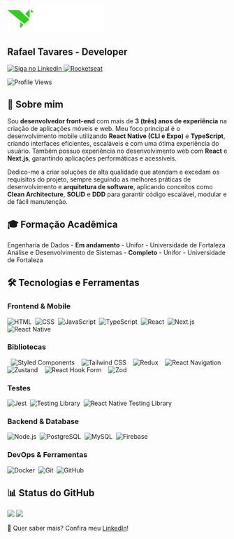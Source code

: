 <p align="left">
  <img src="https://raw.githubusercontent.com/rafaeld3v/rafaeld3v/refs/heads/master/images/logo.png" width="220px">
</p>

<h2 align="left"> 
  Rafael Tavares - Developer
</h2>

<p align="left">
  <a href="https://www.linkedin.com/in/rafaeld3v/">
    <img alt="Siga no Linkedin" src="https://img.shields.io/badge/-LinkedIn-blue?style=flat-square&logo=Linkedin&logoColor=white">
  </a>
  <a href="https://app.rocketseat.com.br/me/rafael">
    <img alt="Rocketseat" src="https://img.shields.io/badge/Rocketseat-%237159c1?style=flat-square">
  </a>  
</p>

<p align="left">
  <img src="http://estruyf-github.azurewebsites.net/api/VisitorHit?user=rafaeld3v&repo=rafaeld3v&countColor=green" alt="Profile Views"/>
</p>

## 🚀 Sobre mim

Sou **desenvolvedor front-end** com mais de **3 (três) anos de experiência** na criação de aplicações móveis e web. Meu foco principal é o desenvolvimento mobile utilizando **React Native (CLI e Expo)** e **TypeScript**, criando interfaces eficientes, escaláveis e com uma ótima experiência do usuário. Também possuo experiência no desenvolvimento web com **React** e **Next.js**, garantindo aplicações performáticas e acessíveis.

Dedico-me a criar soluções de alta qualidade que atendam e excedam os requisitos do projeto, sempre seguindo as melhores práticas de desenvolvimento e **arquitetura de software**, aplicando conceitos como **Clean Architecture**, **SOLID** e **DDD** para garantir código escalável, modular e de fácil manutenção.

## 🎓 Formação Acadêmica

Engenharia de Dados - **Em andamento** - Unifor - Universidade de Fortaleza  
Análise e Desenvolvimento de Sistemas - **Completo** - Unifor - Universidade de Fortaleza

## 🛠 Tecnologias e Ferramentas

### Frontend & Mobile
<div align="left">
  <img src="https://img.shields.io/badge/-HTML-05122A?style=flat&logo=HTML5" alt="HTML">&nbsp;
  <img src="https://img.shields.io/badge/-CSS-05122A?style=flat&logo=CSS3&logoColor=1572B6" alt="CSS">&nbsp;
  <img src="https://img.shields.io/badge/-JavaScript-05122A?style=flat&logo=javascript" alt="JavaScript">&nbsp;
  <img src="https://img.shields.io/badge/-TypeScript-05122A?style=flat&logo=typescript" alt="TypeScript">&nbsp;
  <img src="https://img.shields.io/badge/-React-05122A?style=flat&logo=react" alt="React">&nbsp;
  <img src="https://img.shields.io/badge/-Next.js-05122A?style=flat&logo=next.js" alt="Next.js">&nbsp;
  <img src="https://img.shields.io/badge/-React%20Native-05122A?style=flat&logo=react" alt="React Native">
</div>

### Bibliotecas
<div align="left">
  <img src="https://img.shields.io/badge/-Styled%20Components-05122A?style=flat&logo=styled-components" alt="Styled Components">&nbsp;
  <img src="https://img.shields.io/badge/-Tailwind%20CSS-05122A?style=flat&logo=tailwind-css" alt="Tailwind CSS">&nbsp;
  <img src="https://img.shields.io/badge/-Redux-05122A?style=flat&logo=redux" alt="Redux">&nbsp;
  <img src="https://img.shields.io/badge/-React%20Navigation-05122A?style=flat&logo=react" alt="React Navigation">&nbsp;
  <img src="https://img.shields.io/badge/-Zustand-05122A?style=flat&logo=react" alt="Zustand">&nbsp;
  <img src="https://img.shields.io/badge/-React%20Hook%20Form-05122A?style=flat&logo=react" alt="React Hook Form">&nbsp;
  <img src="https://img.shields.io/badge/-Zod-05122A?style=flat&logo=zod" alt="Zod">
</div>

### Testes
<div align="left">
  <img src="https://img.shields.io/badge/-Jest-05122A?style=flat&logo=jest" alt="Jest">&nbsp;
  <img src="https://img.shields.io/badge/-Testing%20Library-05122A?style=flat&logo=testing-library" alt="Testing Library">&nbsp;
  <img src="https://img.shields.io/badge/-React%20Native%20Testing%20Library-05122A?style=flat&logo=testing-library" alt="React Native Testing Library">
</div>

### Backend & Database
<div align="left">
  <img src="https://img.shields.io/badge/-Node.js-05122A?style=flat&logo=node.js" alt="Node.js">&nbsp;
  <img src="https://img.shields.io/badge/-PostgreSQL-05122A?style=flat&logo=postgresql" alt="PostgreSQL">&nbsp;
  <img src="https://img.shields.io/badge/-MySQL-05122A?style=flat&logo=mysql" alt="MySQL">&nbsp;
  <img src="https://img.shields.io/badge/-Firebase-05122A?style=flat&logo=firebase" alt="Firebase">
</div>

### DevOps & Ferramentas
<div align="left">
  <img src="https://img.shields.io/badge/-Docker-05122A?style=flat&logo=docker" alt="Docker">&nbsp;
  <img src="https://img.shields.io/badge/-Git-05122A?style=flat&logo=git" alt="Git">&nbsp;
  <img src="https://img.shields.io/badge/-GitHub-05122A?style=flat&logo=github" alt="GitHub">
</div>

## 📊 Status do GitHub 

<p align="left">
  <img height='172' src='https://github-readme-stats.vercel.app/api/top-langs/?username=rafaeld3v&layout=compact&theme=dark'>
  <img height='172' src='https://github-readme-stats.vercel.app/api?username=rafaeld3v&show_icons=true&theme=dark'>
</p>

🔗 Quer saber mais? Confira meu [LinkedIn](https://www.linkedin.com/in/rafaeld3v/)!

